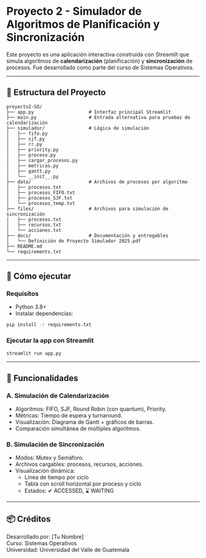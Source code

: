 
# Proyecto 2 - Simulador de Algoritmos de Planificación y Sincronización

Este proyecto es una aplicación interactiva construida con Streamlit que simula algoritmos de **calendarización** (planificación) y **sincronización** de procesos. Fue desarrollado como parte del curso de Sistemas Operativos.

---

## 📁 Estructura del Proyecto

```
proyecto2-SO/
├── app.py                    # Interfaz principal Streamlit
├── main.py                   # Entrada alternativa para pruebas de calendarización
├── simulador/                # Lógica de simulación
│   ├── fifo.py
│   ├── sjf.py
│   ├── rr.py
│   ├── priority.py
│   ├── proceso.py
│   ├── cargar_procesos.py
│   ├── metricas.py
│   ├── gantt.py
│   └── __init__.py
├── data/                     # Archivos de procesos por algoritmo
│   ├── procesos.txt
│   ├── procesos_FIFO.txt
│   ├── procesos_SJF.txt
│   └── procesos_temp.txt
├── files/                    # Archivos para simulación de sincronización
│   ├── procesos.txt
│   ├── recursos.txt
│   └── acciones.txt
├── docs/                     # Documentación y entregables
│   └── Definición de Proyecto Simulador 2025.pdf
├── README.md
└── requirements.txt
```

---

## 🚀 Cómo ejecutar

### Requisitos

- Python 3.8+
- Instalar dependencias:

```bash
pip install -r requirements.txt
```

### Ejecutar la app con Streamlit

```bash
streamlit run app.py
```

---

## 🔧 Funcionalidades

### A. Simulación de Calendarización
- Algoritmos: FIFO, SJF, Round Robin (con quantum), Priority.
- Métricas: Tiempo de espera y turnaround.
- Visualización: Diagrama de Gantt + gráficos de barras.
- Comparación simultánea de múltiples algoritmos.

### B. Simulación de Sincronización
- Modos: Mutex y Semáforo.
- Archivos cargables: procesos, recursos, acciones.
- Visualización dinámica:
  - Línea de tiempo por ciclo
  - Tabla con scroll horizontal por proceso y ciclo
  - Estados: ✔ ACCESSED, ⌛ WAITING

---

## 📦 Créditos
Desarrollado por: [Tu Nombre]  
Curso: Sistemas Operativos  
Universidad: Universidad del Valle de Guatemala

